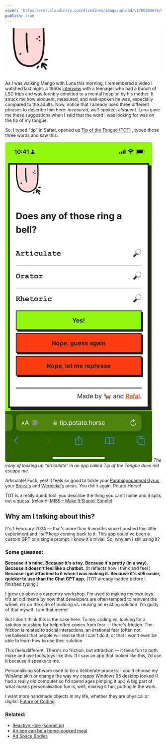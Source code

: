 ```yaml
---
cover: 'https://res.cloudinary.com/dlve3inen/image/upload/v1706803674/cover-tip_okocem.webp'
publish: true
---
```

![115](tongue-homemade.webp)

As I was walking Mango with Luna this morning, I remembered a video I watched last night: a 1960s [interview](https://www.youtube.com/watch?v=ouQB3CSn2YI) with a teenager who had a bunch of LSD trips and was forcibly admitted to a mental hospital by his mother. It struck me how eloquent, measured, and well-spoken he was, especially compared to the adults. Now, notice that I already used three different phrases to describe him here: *measured*, *well-spoken*, *eloquent*. Luna gave me these suggestions when I said that the word I was looking for was on the tip of my tongue.

So, I typed "tip" in Safari, opened up [Tip of the Tongue (TOT)](https://tip.potato.horse) , typed those three words and saw this:

![854](tip-shortcut-articulate.webp)
*The irony of looking up "articulate" in an app called Tip of the Tongue does not escape me.*

Articulate! Fuck, yes! It feels so good to tickle your [Parahippocampal Gyrus](<../Parahippocampal Gyrus>), your [Broca's](<../Broca's Area>) and [Wernicke's](<../Wernicke's Area>) areas. You did it again, Potato Horse!

TOT is a really dumb tool: you describe the thing you can't name and it spits out a [guess](https://twitter.com/rafalpast/status/1676517556159492097?s=20). (related: [MISS – Make It Stupid, Simple](<../MISS – Make It Stupid, Simple>))

## Why am I talking about this?

It's 1 February 2024 — that's more than 6 months since I pushed this little experiment and I *still* keep coming back to it. This app could've been a custom GPT or a single prompt. I know it's trivial. So, why am I still using it?

### Some guesses:

**Because it's mine.**
**Because it's a toy.**
**Because it's pretty (in a way).**
**Because it doesn't feel like a chatbot.**
(It reflects how I think and feel.)
**Because I got attached to it when I was making it.**
**Because it's *still* easier, quicker to use than the Chat GPT app.** 
(TOT already loaded before I finished typing.)

I grew up above a carpentry workshop. I'm used to making my own toys. It's an old meme by now that developers are often tempted to reinvent the wheel, err on the side of building vs. reusing an existing solution. I'm guilty of that myself. I am that meme! 

But I don't think this is the case here. To me, coding vs. looking for a solution or asking for help often comes from fear — there's friction. The friction is related to social interactions, an irrational fear (often not verbalised) that people will realise that I can't do it, or that I won't even be able to learn how to use their solution. 

This feels different. There's no friction, but attraction — it feels fun to both make and use tools/toys like this. If I saw an app that looked like this, I'd use it because it speaks to me.

Personalising software used to be a deliberate process: I could choose my WinAmp skin or change the way my crappy Windows 95 desktop looked (I had a really old computer so I'd spend ages pimping it up.) A big part of what makes personalisation fun is, well, *making* it fun, putting in the work. 

I want more handmade objects in my life, whether they are physical or digital. [Future of Coding](<../Future of Coding>).


### Related:

- [Reactive Hole (sonnet.io)](https://sonnet.io/posts/reactive-hole/)
- [An app can be a home-cooked meal](https://www.robinsloan.com/notes/home-cooked-app/)
- [Ad Space Bodies](<../Ad Space Bodies>)



